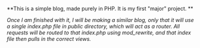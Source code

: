 **This is a simple blog, made purely in PHP. It is my first "major" project. **

*Once I am finished with it, I will be making a similar blog, only that it will use a single index.php file in public directory, which will act as a router. All requests will be routed to that index.php using mod_rewrite, and that index file then pulls in the correct views.*